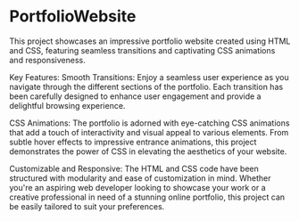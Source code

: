 # PortfolioWebsite
This project showcases an impressive portfolio website created using HTML and CSS, featuring seamless transitions and captivating CSS animations and responsiveness.

Key Features:
Smooth Transitions: Enjoy a seamless user experience as you navigate through the different sections of the portfolio. Each transition has been carefully designed to enhance user engagement and provide a delightful browsing experience.

CSS Animations: The portfolio is adorned with eye-catching CSS animations that add a touch of interactivity and visual appeal to various elements. From subtle hover effects to impressive entrance animations, this project demonstrates the power of CSS in elevating the aesthetics of your website.

Customizable and Responsive: The HTML and CSS code have been structured with modularity and ease of customization in mind. Whether you're an aspiring web developer looking to showcase your work or a creative professional in need of a stunning online portfolio, this project can be easily tailored to suit your preferences.
